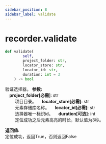 ```yaml
---
sidebar_position: 8
sidebar_label: validate
---
```

# recorder.validate
```python
def validate(
        self,
        project_folder: str,
        locator_store: str,
        locator_id: str,
        duration: int = 3
    ) -> bool
```  

验证选择器。
**参数:**  
    &emsp;**project_folder[必需]**: str     
        &emsp;&emsp; 项目目录。
    &emsp;**locator_store[必需]**: str     
        &emsp;&emsp; 元素存储库名称。
    &emsp;**locator_id[必需]**: str     
        &emsp;&emsp; 选择器唯一标识id。
    &emsp;**duration[可选]**: int     
        &emsp;&emsp; 定位成功之后元素高亮的时长，默认值为3秒。

**返回值:**  
    定位成功，返回True，否则返回False
